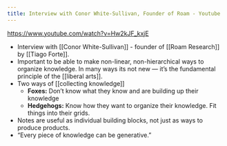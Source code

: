 ```yaml
---
title: Interview with Conor White-Sullivan, Founder of Roam - Youtube
---
```


https://www.youtube.com/watch?v=Hw2kJF_kxjE

-   Interview with [[Conor White-Sullivan]] - founder of [[Roam Research]] by [[Tiago Forte]].
-   Important to be able to make non-linear, non-hierarchical ways to organize knowledge. In many ways its not new &#x2014; it&rsquo;s the fundamental principle of the [[liberal arts]].
-   Two ways of [[collecting knowledge]]
    -   **Foxes:** Don&rsquo;t know what they know and are building up their knowledge
    -   **Hedgehogs:** Know how they want to organize their knowledge. Fit things into their grids.
-   Notes are useful as individual building blocks, not just as ways to produce products.
-   &ldquo;Every piece of knowledge can be generative.&rdquo;

